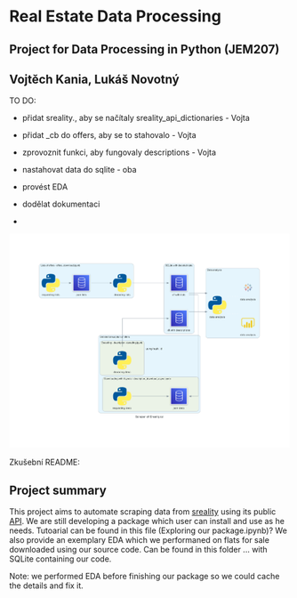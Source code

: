 # Real Estate Data Processing
## Project for Data Processing in Python (JEM207)
## Vojtěch Kania, Lukáš Novotný

TO DO:
- přidat sreality., aby se načítaly sreality_api_dictionaries - Vojta
- přidat _cb do offers, aby se to stahovalo - Vojta
- zprovoznit funkci, aby fungovaly descriptions - Vojta

- nastahovat data do sqlite - oba
- provést EDA

- dodělat dokumentaci
- 


![Our Architecture with DB](scraper_of_sreality.cz.png)



Zkušební README:

## Project summary

This project aims to automate scraping data from [sreality](https://www.sreality.cz/) using its public [API](https://www.sreality.cz/api/cs/v2/estates?).
We are still developing a package which user can install and use as he needs. Tutoarial can be found in this file (Exploring our package.ipynb)?
We also provide an exemplary EDA which we performaned on flats for sale downloaded using our source code. Can be found in this folder ...  with SQLite containing our code.

Note: we performed EDA before finishing our package so we could cache the details and fix it.
